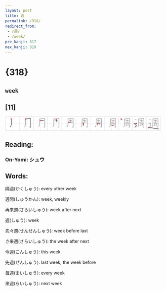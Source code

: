 ```yaml
---
layout: post
title: 週
permalink: /318/
redirect_from:
 - /週/
 - /week/
pre_kanji: 317
nex_kanji: 319
---
```


# {318}

## `week`

## [11]

<div class="stroke"><img src="../images/E980B1.png" /></div>

## Reading:

### On-Yomi: シュウ

## Words:

隔週(かくしゅう): every other week

週間(しゅうかん): week, weekly

再来週(さらいしゅう): week after next

週(しゅう): week

先々週(せんせんしゅう): week before last

さ来週(さらいしゅう): the week after next

今週(こんしゅう): this week

先週(せんしゅう): last week, the week before

毎週(まいしゅう): every week

来週(らいしゅう): next week
